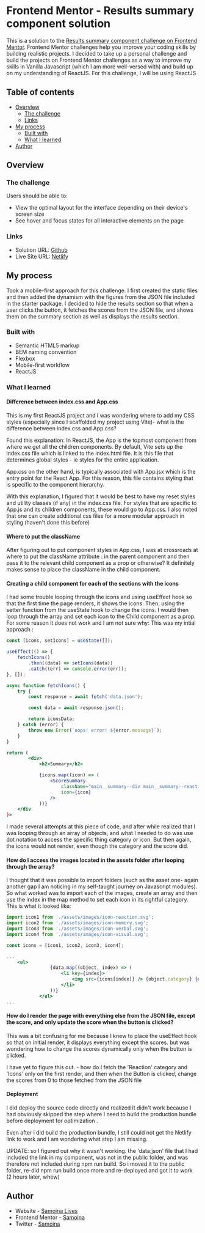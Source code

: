 # Frontend Mentor - Results summary component solution

This is a solution to the [Results summary component challenge on Frontend Mentor](https://www.frontendmentor.io/challenges/results-summary-component-CE_K6s0maV). Frontend Mentor challenges help you improve your coding skills by building realistic projects. I decided to take up a personal challenge and build the projects on Frontend Mentor challenges as a way to improve my skills in Vanilla Javascript (which I am more well-versed with) and build up on my understanding of ReactJS. For this challenge, I will be using ReactJS

## Table of contents

- [Overview](#overview)
  - [The challenge](#the-challenge)
  - [Links](#links)
- [My process](#my-process)
  - [Built with](#built-with)
  - [What I learned](#what-i-learned)
- [Author](#author)

## Overview

### The challenge

Users should be able to:

- View the optimal layout for the interface depending on their device's screen size
- See hover and focus states for all interactive elements on the page

### Links

- Solution URL: [Github](https://github.com/samoina/results-summary-component-reactjs)
- Live Site URL: [Netlify](https://results-summary-component-reactjs.netlify.app/)

## My process

Took a mobile-first approach for this challenge. I first created the static files and then added the dynamism with the figures from the JSON file included in the starter package. I decided to hide the results section so that when a user clicks the button, it fetches the scores from the JSON file, and shows them on the summary section as well as displays the results section.

### Built with

- Semantic HTML5 markup
- BEM naming convention
- Flexbox
- Mobile-first workflow
- ReactJS

### What I learned

#### Difference between index.css and App.css

This is my first ReactJS project and I was wondering where to add my CSS styles (especially since I scaffolded my project using Vite)- what is the difference between index.css and App.css?

Found this explanation: In ReactJS, the App is the topmost component from where we get all the children components. By default, Vite sets up the index.css file which is linked to the index.html file. It is this file that determines global styles - ie styles for the entire application.

App.css on the other hand, is typically associated with App.jsx which is the entry point for the React App. For this reason, this file contains styling that is specific to the component hierarchy.

With this explanation, I figured that it would be best to have my reset styles and utility classes (if any) in the index.css file. For styles that are specific to App.js and its children components, these would go to App.css. I also noted that one can create additional css files for a more modular approach in styling (haven't done this before)

#### Where to put the className

After figuring out to put component styles in App.css, I was at crossroads at where to put the className attribute : in the parent component and then pass it to the relevant child component as a prop or otherwise? It definitely makes sense to place the className in the child component.

#### Creating a child component for each of the sections with the icons

I had some trouble looping through the icons and using useEffect hook so that the first time the page renders, it shows the icons. Then, using the setter function from the useState hook to change the icons. I would then loop through the array and set each icon to the Child component as a prop. For some reason it does not work and I am not sure why: This was my intial approach :

```jsx
const [icons, setIcons] = useState([]);

useEffect(() => {
	fetchIcons()
		.then((data) => setIcons(data))
		.catch((err) => console.error(err));
}, []);

async function fetchIcons() {
	try {
		const response = await fetch('data.json');

		const data = await response.json();

		return iconsData;
	} catch (error) {
		throw new Error(`oops! error! ${error.message}`);
	}
}

return (
		<div>
			<h2>Summary</h2>

			{icons.map((icon) => (
				<ScoreSummary
					className="main__summary--div main__summary--reaction"
					icon={icon}
				/>
			))}
    </div
)>
```

I made several attempts at this piece of code, and after while realized that I was looping through an array of objects, and what I needed to do was use dot notation to access the specific thing category or icon. But then again, the icons would not render, even though the category and the score did.

#### How do I access the images located in the assets folder after looping through the array?

I thought that it was possible to import folders (such as the asset one- again another gap I am noticing in my self-taught journey on Javascript modules). So what worked was to import each of the images, create an array and then use the index in the map method to set each icon in its rightful category. This is what it looked like:

```jsx
import icon1 from './assets/images/icon-reaction.svg';
import icon2 from './assets/images/icon-memory.svg';
import icon3 from './assets/images/icon-verbal.svg';
import icon4 from './assets/images/icon-visual.svg';

const icons = [icon1, icon2, icon3, icon4];

...
	<ul>
				{data.map((object, index) => (
					<li key={index}>
						<img src={icons[index]} /> {object.category} {object.score}
					</li>
				))}
			</ul>
...
```

#### How do I render the page with everything else from the JSON file, except the score, and only update the score when the button is clicked?

This was a bit confusing for me because I knew to place the useEffect hook so that on initial render, it displays everything except the scores. but was wondering how to change the scores dynamically only when the button is clicked.

I have yet to figure this out. - how do I fetch the 'Reaction' category and 'Icons' only on the first render, and then when the Button is clicked, change the scores from 0 to those fetched from the JSON file

#### Deployment

I did deploy the source code directly and realized it didn't work because I had obviously skipped the step where I need to build the production bundle before deployment for optimization .

Even after i did build the production bundle, I still could not get the Netlify link to work and I am wondering what step I am missing.

UPDATE: so I figured out why it wasn't working. the 'data.json' file that I had included the link in my component, was not in the public folder, and was therefore not included during npm run build. So i moved it to the public folder, re-did npm run build once more and re-deployed and got it to work (2 hours later, whew)

## Author

- Website - [Samoina Lives](https://samoinalives.wordpress.com/)
- Frontend Mentor - [Samoina](https://www.frontendmentor.io/profile/samoina)
- Twitter - [Samoina](https://www.twitter.com/samoina)
